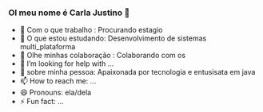 ### OI meu nome é Carla Justino 👋

- 🔭 Com o que trabalho : Procurando estagio
- 🌱 O que estou estudando: Desenvolvimento de sistemas multi_plataforma
- 👯 Olhe minhas colaboração : Colaborando com os 
- 🤔 I’m looking for help with ...
- 💬 sobre minha pessoa: Apaixonada por tecnologia e entusisata em java
- 📫 How to reach me: ...
- 😄 Pronouns: ela/dela
- ⚡ Fun fact: ...

